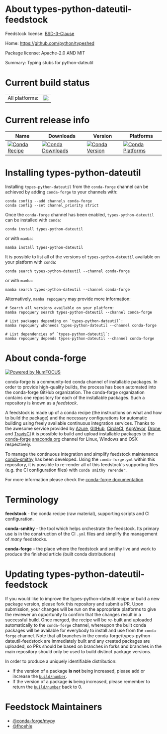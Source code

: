 About types-python-dateutil-feedstock
=====================================

Feedstock license: [BSD-3-Clause](https://github.com/conda-forge/types-python-dateutil-feedstock/blob/main/LICENSE.txt)

Home: https://github.com/python/typeshed

Package license: Apache-2.0 AND MIT

Summary: Typing stubs for python-dateutil

Current build status
====================


<table><tr><td>All platforms:</td>
    <td>
      <a href="https://dev.azure.com/conda-forge/feedstock-builds/_build/latest?definitionId=13134&branchName=main">
        <img src="https://dev.azure.com/conda-forge/feedstock-builds/_apis/build/status/types-python-dateutil-feedstock?branchName=main">
      </a>
    </td>
  </tr>
</table>

Current release info
====================

| Name | Downloads | Version | Platforms |
| --- | --- | --- | --- |
| [![Conda Recipe](https://img.shields.io/badge/recipe-types--python--dateutil-green.svg)](https://anaconda.org/conda-forge/types-python-dateutil) | [![Conda Downloads](https://img.shields.io/conda/dn/conda-forge/types-python-dateutil.svg)](https://anaconda.org/conda-forge/types-python-dateutil) | [![Conda Version](https://img.shields.io/conda/vn/conda-forge/types-python-dateutil.svg)](https://anaconda.org/conda-forge/types-python-dateutil) | [![Conda Platforms](https://img.shields.io/conda/pn/conda-forge/types-python-dateutil.svg)](https://anaconda.org/conda-forge/types-python-dateutil) |

Installing types-python-dateutil
================================

Installing `types-python-dateutil` from the `conda-forge` channel can be achieved by adding `conda-forge` to your channels with:

```
conda config --add channels conda-forge
conda config --set channel_priority strict
```

Once the `conda-forge` channel has been enabled, `types-python-dateutil` can be installed with `conda`:

```
conda install types-python-dateutil
```

or with `mamba`:

```
mamba install types-python-dateutil
```

It is possible to list all of the versions of `types-python-dateutil` available on your platform with `conda`:

```
conda search types-python-dateutil --channel conda-forge
```

or with `mamba`:

```
mamba search types-python-dateutil --channel conda-forge
```

Alternatively, `mamba repoquery` may provide more information:

```
# Search all versions available on your platform:
mamba repoquery search types-python-dateutil --channel conda-forge

# List packages depending on `types-python-dateutil`:
mamba repoquery whoneeds types-python-dateutil --channel conda-forge

# List dependencies of `types-python-dateutil`:
mamba repoquery depends types-python-dateutil --channel conda-forge
```


About conda-forge
=================

[![Powered by
NumFOCUS](https://img.shields.io/badge/powered%20by-NumFOCUS-orange.svg?style=flat&colorA=E1523D&colorB=007D8A)](https://numfocus.org)

conda-forge is a community-led conda channel of installable packages.
In order to provide high-quality builds, the process has been automated into the
conda-forge GitHub organization. The conda-forge organization contains one repository
for each of the installable packages. Such a repository is known as a *feedstock*.

A feedstock is made up of a conda recipe (the instructions on what and how to build
the package) and the necessary configurations for automatic building using freely
available continuous integration services. Thanks to the awesome service provided by
[Azure](https://azure.microsoft.com/en-us/services/devops/), [GitHub](https://github.com/),
[CircleCI](https://circleci.com/), [AppVeyor](https://www.appveyor.com/),
[Drone](https://cloud.drone.io/welcome), and [TravisCI](https://travis-ci.com/)
it is possible to build and upload installable packages to the
[conda-forge](https://anaconda.org/conda-forge) [anaconda.org](https://anaconda.org/)
channel for Linux, Windows and OSX respectively.

To manage the continuous integration and simplify feedstock maintenance
[conda-smithy](https://github.com/conda-forge/conda-smithy) has been developed.
Using the ``conda-forge.yml`` within this repository, it is possible to re-render all of
this feedstock's supporting files (e.g. the CI configuration files) with ``conda smithy rerender``.

For more information please check the [conda-forge documentation](https://conda-forge.org/docs/).

Terminology
===========

**feedstock** - the conda recipe (raw material), supporting scripts and CI configuration.

**conda-smithy** - the tool which helps orchestrate the feedstock.
                   Its primary use is in the construction of the CI ``.yml`` files
                   and simplify the management of *many* feedstocks.

**conda-forge** - the place where the feedstock and smithy live and work to
                  produce the finished article (built conda distributions)


Updating types-python-dateutil-feedstock
========================================

If you would like to improve the types-python-dateutil recipe or build a new
package version, please fork this repository and submit a PR. Upon submission,
your changes will be run on the appropriate platforms to give the reviewer an
opportunity to confirm that the changes result in a successful build. Once
merged, the recipe will be re-built and uploaded automatically to the
`conda-forge` channel, whereupon the built conda packages will be available for
everybody to install and use from the `conda-forge` channel.
Note that all branches in the conda-forge/types-python-dateutil-feedstock are
immediately built and any created packages are uploaded, so PRs should be based
on branches in forks and branches in the main repository should only be used to
build distinct package versions.

In order to produce a uniquely identifiable distribution:
 * If the version of a package **is not** being increased, please add or increase
   the [``build/number``](https://docs.conda.io/projects/conda-build/en/latest/resources/define-metadata.html#build-number-and-string).
 * If the version of a package **is** being increased, please remember to return
   the [``build/number``](https://docs.conda.io/projects/conda-build/en/latest/resources/define-metadata.html#build-number-and-string)
   back to 0.

Feedstock Maintainers
=====================

* [@conda-forge/mypy](https://github.com/orgs/conda-forge/teams/mypy/)
* [@fhoehle](https://github.com/fhoehle/)

